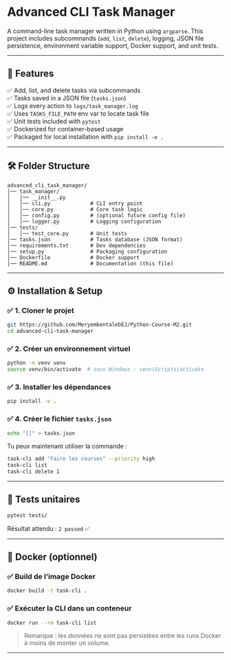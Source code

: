 # Advanced CLI Task Manager

A command-line task manager written in Python using `argparse`. This project includes subcommands (`add`, `list`, `delete`), logging, JSON file persistence, environment variable support, Docker support, and unit tests.

---

## 🚀 Features

✅ Add, list, and delete tasks via subcommands  
✅ Tasks saved in a JSON file (`tasks.json`)  
✅ Logs every action to `logs/task_manager.log`  
✅ Uses `TASKS_FILE_PATH` env var to locate task file  
✅ Unit tests included with `pytest`  
✅ Dockerized for container-based usage  
✅ Packaged for local installation with `pip install -e .`

---

## 🛠 Folder Structure

```plaintext
advanced_cli_task_manager/
│── task_manager/
│   │── __init__.py
│   │── cli.py             # CLI entry point
│   │── core.py            # Core task logic
│   │── config.py          # (optional future config file)
│   │── logger.py          # Logging configuration
│── tests/
│   │── test_core.py       # Unit tests
│── tasks.json             # Tasks database (JSON format)
│── requirements.txt       # Dev dependencies
│── setup.py               # Packaging configuration
│── Dockerfile             # Docker support
│── README.md              # Documentation (this file)
```

---

## ⚙️ Installation & Setup

### ✅ 1. Cloner le projet
```bash
git https://github.com/MeryembentalebEJ/Python-Course-M2.git
cd advanced-cli-task-manager
```

### ✅ 2. Créer un environnement virtuel
```bash
python -m venv venv
source venv/bin/activate  # sous Windows : venv\Scripts\activate
```

### ✅ 3. Installer les dépendances
```bash
pip install -e .
```

### ✅ 4. Créer le fichier `tasks.json`
```bash
echo "[]" > tasks.json
```

Tu peux maintenant utiliser la commande :
```bash
task-cli add "Faire les courses" --priority high
task-cli list
task-cli delete 1
```

---

## 🧪 Tests unitaires

```bash
pytest tests/
```
Résultat attendu : `2 passed` ✅

---

## 🐳 Docker (optionnel)

### ✅ Build de l’image Docker
```bash
docker build -t task-cli .
```

### ✅ Exécuter la CLI dans un conteneur
```bash
docker run --rm task-cli list
```

> Remarque : les données ne sont pas persistées entre les runs Docker à moins de monter un volume.

---



